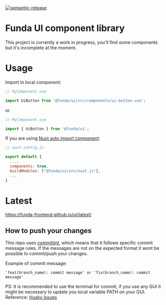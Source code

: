 [![semantic-release](https://img.shields.io/badge/%20%20%F0%9F%93%A6%F0%9F%9A%80-semantic--release-e10079.svg)](https://github.com/semantic-release/semantic-release)

# Funda UI component library

This project is currently a work in progress, you'll find some components but it's incomplete at the moment.

# Usage

Import in local component:

```js
// MyComponent.vue

import UiButton from '@funda/ui/src/components/ui-button.vue';
```

or

```js
// MyComponent.vue

import { UiButton } from '@funda/ui';
```

If you are using [Nuxt auto import component](https://nuxtjs.org/docs/2.x/directory-structure/components):

```js
// nuxt.config.js

export default {
  ...,
  components: true,
  buildModules: ["@funda/ui/src/nuxt.js"],
  ...
}
```

# Latest

https://funda-frontend.github.io/ui/latest/


## How to push your changes

This repo uses [commitlint](https://github.com/conventional-changelog/commitlint), which means that it follows specific commit message rules.
If the messages are not on the expected format it wont be possible to commit/push your changes.

Example of commit message: 

    'feat(branch_name): commit message' or 'fix(branch_name): commit message'

PS: It is recommended to use the terminal for commit, if you use any GUI it might be necessary to update you local variable PATH on your GUI.
Reference: [Husky issues](https://typicode.github.io/husky/#/?id=command-not-found) 
